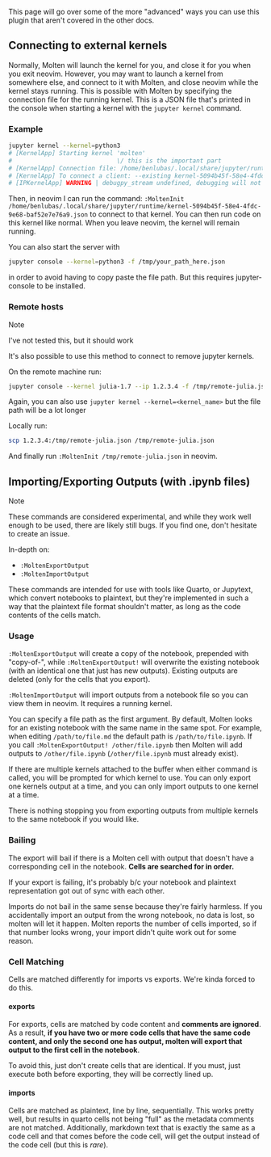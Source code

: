 This page will go over some of the more "advanced" ways you can use this plugin that aren't covered
in the other docs.

## Connecting to external kernels

Normally, Molten will launch the kernel for you, and close it for you when you exit neovim. However,
you may want to launch a kernel from somewhere else, and connect to it with Molten, and close neovim
while the kernel stays running. This is possible with Molten by specifying the connection file for
the running kernel. This is a JSON file that's printed in the console when starting a kernel with
the `jupyter kernel` command.

### Example

```bash
jupyter kernel --kernel=python3
# [KernelApp] Starting kernel 'molten'
#                             \/ this is the important part
# [KernelApp] Connection file: /home/benlubas/.local/share/jupyter/runtime/kernel-5094b45f-58e4-4fdc-9e68-baf52e7e76a9.json
# [KernelApp] To connect a client: --existing kernel-5094b45f-58e4-4fdc-9e68-baf52e7e76a9.json
# [IPKernelApp] WARNING | debugpy_stream undefined, debugging will not be enabled
```

Then, in neovim I can run the command: `:MoltenInit
/home/benlubas/.local/share/jupyter/runtime/kernel-5094b45f-58e4-4fdc-9e68-baf52e7e76a9.json` to
connect to that kernel. You can then run code on this kernel like normal. When you leave neovim, the
kernel will remain running.

You can also start the server with

```bash
jupyter console --kernel=python3 -f /tmp/your_path_here.json
```

in order to avoid having to copy paste the file path. But this requires jupyter-console to be
installed.

### Remote hosts

> [!NOTE]
> I've not tested this, but it should work

It's also possible to use this method to connect to remove jupyter kernels.

On the remote machine run:

```bash
jupyter console --kernel julia-1.7 --ip 1.2.3.4 -f /tmp/remote-julia.json
```

Again, you can also use `jupyter kernel --kernel=<kernel_name>` but the file path will be a lot
longer

Locally run:

```bash
scp 1.2.3.4:/tmp/remote-julia.json /tmp/remote-julia.json
```

And finally run `:MoltenInit /tmp/remote-julia.json` in neovim.

## Importing/Exporting Outputs (with .ipynb files)

> [!NOTE]
> These commands are considered experimental, and while they work well enough to be used, there are
> likely still bugs. If you find one, don't hesitate to create an issue.

In-depth on:
- `:MoltenExportOutput`
- `:MoltenImportOutput`

These commands are intended for use with tools like Quarto, or Jupytext, which convert notebooks to
plaintext, but they're implemented in such a way that the plaintext file format shouldn't matter, as
long as the code contents of the cells match.

### Usage

`:MoltenExportOutput` will create a copy of the notebook, prepended with "copy-of-", while
`:MoltenExportOutput!` will overwrite the existing notebook (with an identical one that just has new
outputs). Existing outputs are deleted (only for the cells that you export).

`:MoltenImportOutput` will import outputs from a notebook file so you can view them in neovim. It
requires a running kernel.

You can specify a file path as the first argument. By default, Molten looks for an existing notebook
with the same name in the same spot. For example, when editing `/path/to/file.md` the default path
is `/path/to/file.ipynb`. If you call `:MoltenExportOutput! /other/file.ipynb`
then Molten will add outputs to `/other/file.ipynb` (`/other/file.ipynb` must already exist).

If there are multiple kernels attached to the buffer when either command is called, you will be
prompted for which kernel to use. You can only export one kernels output at a time, and you can only
import outputs to one kernel at a time.

There is nothing stopping you from exporting outputs from multiple kernels to the same notebook if
you would like.

### Bailing

The export will bail if there is a Molten cell with output that doesn't have a corresponding cell in
the notebook. **Cells are searched for in order.**

If your export is failing, it's probably b/c your notebook and plaintext representation got out of
sync with each other.

Imports do not bail in the same sense because they're fairly harmless. If you accidentally import
an output from the wrong notebook, no data is lost, so molten will let it happen. Molten reports the
number of cells imported, so if that number looks wrong, your import didn't quite work out for some
reason.


### Cell Matching

Cells are matched differently for imports vs exports. We're kinda forced to do this.

#### exports

For exports, cells are matched by code content and **comments are ignored**. As a result, **if you
have two or more code cells that have the same code content, and only the second one has output,
molten will export that output to the first cell in the notebook**.

To avoid this, just don't create cells that are identical. If you must, just execute both before
exporting, they will be correctly lined up.

#### imports

Cells are matched as plaintext, line by line, sequentially. This works pretty well, but results in
quarto cells not being "full" as the metadata comments are not matched. Additionally, markdown text
that is exactly the same as a code cell and that comes before the code cell, will get the output
instead of the code cell (but this is _rare_).
